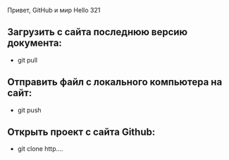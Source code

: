 Привет, GitHub и мир
Hello
321

## Загрузить с сайта последнюю версию документа:
* git pull

## Отправить файл с локального компьютера на сайт:
* git push

## Открыть проект с сайта Github:
* git clone http....

